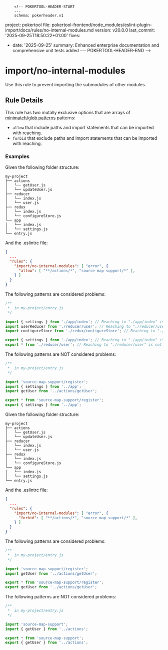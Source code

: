         <!-- POKERTOOL-HEADER-START
        ---
        schema: pokerheader.v1
project: pokertool
file: pokertool-frontend/node_modules/eslint-plugin-import/docs/rules/no-internal-modules.md
version: v20.0.0
last_commit: '2025-09-25T18:50:22+01:00'
fixes:
- date: '2025-09-25'
  summary: Enhanced enterprise documentation and comprehensive unit tests added
        ---
        POKERTOOL-HEADER-END -->
# import/no-internal-modules

<!-- end auto-generated rule header -->

Use this rule to prevent importing the submodules of other modules.

## Rule Details

This rule has two mutally exclusive options that are arrays of [minimatch/glob patterns](https://github.com/isaacs/node-glob#glob-primer) patterns:

 - `allow` that include paths and import statements that can be imported with reaching.
 - `forbid` that exclude paths and import statements that can be imported with reaching.

### Examples

Given the following folder structure:

```pt
my-project
├── actions
│   └── getUser.js
│   └── updateUser.js
├── reducer
│   └── index.js
│   └── user.js
├── redux
│   └── index.js
│   └── configureStore.js
└── app
│   └── index.js
│   └── settings.js
└── entry.js
```

And the .eslintrc file:

```json
{
  ...
  "rules": {
    "import/no-internal-modules": [ "error", {
      "allow": [ "**/actions/*", "source-map-support/*" ],
    } ]
  }
}
```

The following patterns are considered problems:

```js
/**
 *  in my-project/entry.js
 */

import { settings } from './app/index'; // Reaching to "./app/index" is not allowed
import userReducer from './reducer/user'; // Reaching to "./reducer/user" is not allowed
import configureStore from './redux/configureStore'; // Reaching to "./redux/configureStore" is not allowed

export { settings } from './app/index'; // Reaching to "./app/index" is not allowed
export * from './reducer/user'; // Reaching to "./reducer/user" is not allowed
```

The following patterns are NOT considered problems:

```js
/**
 *  in my-project/entry.js
 */

import 'source-map-support/register';
import { settings } from '../app';
import getUser from '../actions/getUser';

export * from 'source-map-support/register';
export { settings } from '../app';
```

Given the following folder structure:

```pt
my-project
├── actions
│   └── getUser.js
│   └── updateUser.js
├── reducer
│   └── index.js
│   └── user.js
├── redux
│   └── index.js
│   └── configureStore.js
└── app
│   └── index.js
│   └── settings.js
└── entry.js
```

And the .eslintrc file:

```json
{
  ...
  "rules": {
    "import/no-internal-modules": [ "error", {
      "forbid": [ "**/actions/*", "source-map-support/*" ],
    } ]
  }
}
```

The following patterns are considered problems:

```js
/**
 *  in my-project/entry.js
 */

import 'source-map-support/register';
import getUser from '../actions/getUser';

export * from 'source-map-support/register';
export getUser from '../actions/getUser';
```

The following patterns are NOT considered problems:

```js
/**
 *  in my-project/entry.js
 */

import 'source-map-support';
import { getUser } from '../actions';

export * from 'source-map-support';
export { getUser } from '../actions';
```
